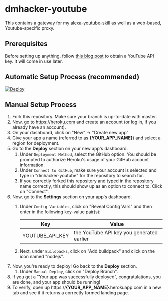 # dmhacker-youtube

This contains a gateway for my [alexa-youtube-skill](https://github.com/dmhacker/alexa-youtube-skill) as well as a web-based, Youtube-specific proxy.

## Prerequisites

Before setting up anything, follow [this blog post](https://elfsight.com/blog/2016/12/how-to-get-youtube-api-key-tutorial/) to obtain a YouTube API key. It will come in use later.

## Automatic Setup Process (recommended)

[![Deploy](https://www.herokucdn.com/deploy/button.svg)](https://heroku.com/deploy)

## Manual Setup Process

1. Fork this repository. Make sure your branch is up-to-date with master.
2. Now, go to https://heroku.com and create an account (or log in, if you already have an account).
3. On your dashboard, click on "New" -> "Create new app"
4. Give your app a name (referred to as __{YOUR_APP_NAME}__) and select a region for deployment.
5. Go to the __Deploy__ section on your new app's dashboard.
    1. Under `Deployment Method`, select the GitHub option. You should be prompted to authorize Heroku's usage of your GitHub account information.
    2. Under `Connect to GitHub`, make sure your account is selected and type in "dmhacker-youtube" for the repository to search for.
    3. If you correctly forked this repository and typed in the repository name correctly, this should show up as an option to connect to. Click on "Connect".
6. Now, go to the __Settings__ section on your app's dashboard.
    1. Under `Config Variables`, click on "Reveal Config Vars" and then enter in the following key-value pair(s):

        | Key                  | Value                                                                 |
        | -------------------- | --------------------------------------------------------------------- |
        | YOUTUBE_API_KEY      | the YouTube API key you generated earlier                             |

    2. Next, under `Buildpacks`, click on "Add buildpack" and click on the icon named "nodejs".
7. Now, you're ready to deploy! Go back to the __Deploy__ section.
    1. Under `Manual Deploy`, click on "Deploy Branch".
8. If you get a "Your app was successfully deployed", congratulations, you are done, and your app should be running!
9. To verify, open up https://__{YOUR_APP_NAME}__.herokuapp.com in a new tab and see if it returns a correctly formed landing page.
